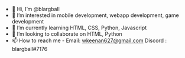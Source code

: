 - 👋 Hi, I’m @blargball
- 👀 I’m interested in mobile development, webapp development, game development
- 🌱 I’m currently learning HTML, CSS, Python, Javascript
- 💞️ I’m looking to collaborate on HTML, Python
- 📫 How to reach me - 
  Email: wkeenan627@gmail.com 
  Discord : blargball#7176

<!---
blargball/blargball is a ✨ special ✨ repository because its `README.md` (this file) appears on your GitHub profile.
You can click the Preview link to take a look at your changes.
--->
